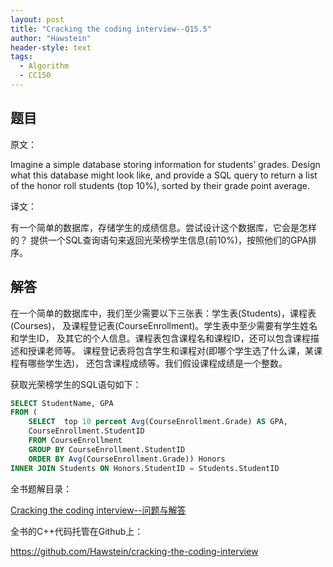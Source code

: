 ```yaml
---
layout: post
title: "Cracking the coding interview--Q15.5"
author: "Hawstein"
header-style: text
tags:
  - Algorithm
  - CC150
---
```


## 题目

原文：

Imagine a simple database storing information for students’ grades. 
Design what this database might look like, and provide a SQL query to 
return a list of the honor roll students (top 10%), sorted by their 
grade point average.

译文：

有一个简单的数据库，存储学生的成绩信息。尝试设计这个数据库，它会是怎样的？
提供一个SQL查询语句来返回光荣榜学生信息(前10%)，按照他们的GPA排序。

## 解答

在一个简单的数据库中，我们至少需要以下三张表：学生表(Students)，课程表(Courses)，
及课程登记表(CourseEnrollment)。学生表中至少需要有学生姓名和学生ID，
及其它的个人信息。课程表包含课程名和课程ID，还可以包含课程描述和授课老师等。
课程登记表将包含学生和课程对(即哪个学生选了什么课，某课程有哪些学生选)，
还包含课程成绩等。我们假设课程成绩是一个整数。

获取光荣榜学生的SQL语句如下：

```sql
SELECT StudentName, GPA
FROM (
	SELECT 	top 10 percent Avg(CourseEnrollment.Grade) AS GPA,
	CourseEnrollment.StudentID
	FROM CourseEnrollment
	GROUP BY CourseEnrollment.StudentID
	ORDER BY Avg(CourseEnrollment.Grade)) Honors
INNER JOIN Students ON Honors.StudentID = Students.StudentID
```


全书题解目录：

[Cracking the coding interview--问题与解答](/2013/03/14/ctci-solutions-contents/)

全书的C++代码托管在Github上：

<https://github.com/Hawstein/cracking-the-coding-interview>
